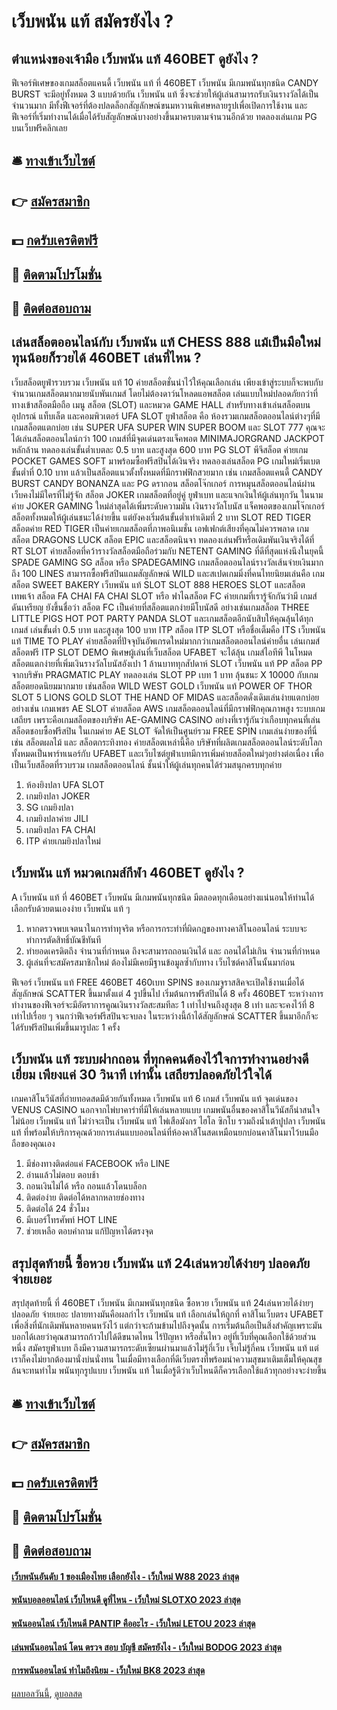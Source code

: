 # เว็บพนัน แท้ สมัครยังไง ?
## ตำแหน่งของเจ้ามือ เว็บพนัน แท้ 460BET ดูยังไง ?
ฟีเจอร์พิเศษของเกมสล็อตแคนดี้ เว็บพนัน แท้ ที่ 460BET เว็บพนัน มีเกมพนันทุกชนิด CANDY BURST จะมีอยู่ทั้งหมด 3 แบบด้วยกัน เว็บพนัน แท้ ซึ่งจะช่วยให้ผู้เล่นสามารถรับเงินรางวัลได้เป็นจำนวนมาก มีทั้งฟีเจอร์ที่ต้องปลดล็อกสัญลักษณ์ขนมหวานพิเศษหลายรูปเพื่อเปิดการใช้งาน และฟีเจอร์ที่เริ่มทำงานได้เมื่อได้รับสัญลักษณ์บางอย่างขึ้นมาครบตามจำนวนอีกด้วย ทดลองเล่นเกม PG บนเว็บฟรีคลิกเลย

## 🛎 [ทางเข้าเว็บไซต์](https://bit.ly/3SdLNi2)
## 👉 [สมัครสมาชิก](https://bit.ly/3SdLNi2)
## 💵 [กดรับเครดิตฟรี](https://bit.ly/3dyRKHj)
## 👑 [ติดตามโปรโมชั่น](https://bit.ly/3dyRKHj)
## 📱 [ติดต่อสอบถาม](https://bit.ly/3dyRKHj)

## เล่นสล็อตออนไลน์กับ เว็บพนัน แท้ CHESS 888 แม้เป็นมือใหม่ทุนน้อยก็รวยได้ 460BET เล่นที่ไหน ?
เว็บสล็อตยูฟ่ารวบรวม เว็บพนัน แท้ 10 ค่ายสล็อตชั่นนำไว้ให้คุณเลือกเล่น เพียงเข้าสู่ระบบก็จะพบกับจำนวนเกมสล็อตมากมายนับพันเกมส์ โดยไม่ต้องดาว์นโหลดแอพสล็อต เล่นแบบใหม่ปลอดภัยกว่าที่ ทางเข้าสล็อตมือถือ เมนู สล็อต (SLOT) และหมวด GAME HALL สำหรับทางเข้าเล่นสล็อตบนอุปกรณ์ แท็บเล็ต และคอมพิวเตอร์
UFA SLOT
ยูฟ่าสล็อต คือ ห้องรวมเกมสล็อตออนไลน์ต่างๆที่มี เกมสล็อตแตกบ่อย เช่น SUPER UFA SUPER WIN SUPER BOOM และ SLOT 777 คุณจะได้เล่นสล็อตออนไลน์กว่า 100 เกมส์ที่มีจุดเด่นตรงแจ็คพอต MINIMAJORGRAND JACKPOT หลักล้าน ทดลองเล่นขั้นต่ำเบตละ 0.5 บาท และสูงสุด 600 บาท
PG SLOT
พีจีสล็อต ค่ายเกม POCKET GAMES SOFT มาพร้อมซื้อฟรีสปินได้เงินจริง ทดลองเล่นสล็อต PG เกมใหม่เริ่มเบตขั้นต่ำที่ 0.10 บาท แล้วเป็นสล็อตแนวตั้งทั้งหมดที่มีกราฟฟิกสวยมาก เช่น เกมสล็อตแคนดี้ CANDY BURST CANDY BONANZA และ PG ดรากอน
สล็อตโจ๊กเกอร์
การหมุนสล็อตออนไลน์ผ่านเว็บคงไม่มีใครที่ไม่รู้จัก สล็อต JOKER เกมสล็อตที่อยู่คู่ ยูฟ่าเบท และแจกเงินให้ผู้เล่นทุกวัน ในนามค่าย JOKER GAMING ใหม่ล่าสุดได้เพิ่มระดับความมัน เงินรางวัลโบนัส แจ็คพอตของเกมโจ๊กเกอร์สล็อตทั้งหมดให้ผู้เล่นชนะได้ง่ายขึ้น แต่ยังคงเริ่มต้นขั้นต่ำเท่าเดิมที่ 2 บาท
SLOT RED TIGER
สล็อตค่าย RED TIGER เป็นค่ายเกมสล็อตที่ภาพอนิเมชั่น เอฟเฟกต์เสียงที่คุณไม่ควรพลาด เกมสล็อต DRAGONS LUCK สล็อต EPIC และสล็อตนินจา ทดลองเล่นฟรีหรือเดิมพันเงินจริงได้ที่ RT SLOT ค่ายสล็อตที่คว้ารางวัลสล็อตมือถือร่วมกับ NETENT GAMING ที่ดีที่สุดแห่งนึงในยุคนี้
SPADE GAMING
SG สล็อต หรือ SPADEGAMING เกมสล็อตออนไลน์รางวัลเส้นจ่ายเงินมากถึง 100 LINES สามารถซื้อฟรีสปินแถมสัญลักษณ์ WILD และสเปดเกมมิ่งที่คนไทยนิยมเล่นคือ เกมสล็อต SWEET BAKERY เว็บพนัน แท้ SLOT SLOT 888 HEROES SLOT และสล็อตเทพเจ้า
สล็อต FA CHAI
FA CHAI SLOT หรือ ฟาไฉสล็อต FC ค่ายเกมที่เรารู้จักกันว่ามี เกมส์ดันเหรียญ ยังขึ้นชื่อว่า สล็อต FC เป็นค่ายที่สล็อตแตกง่ายมีโบนัสดี อย่างเช่นเกมสล็อต THREE LITTLE PIGS HOT POT PARTY PANDA SLOT และเกมสล็อตอีกนับสิบให้คุณลุ้นได้ทุกเกมส์ เล่นขั้นต่ำ 0.5 บาท และสูงสุด 100 บาท
ITP สล็อต
ITP SLOT หรือชื่อเต็มคือ ITS เว็บพนัน แท้ TIME TO PLAY ค่ายสล็อตที่ปัจจุบันอัพเกรดใหม่มากกว่าเกมสล็อตออนไลน์ค่ายอื่น เล่นเกมส์สล็อตฟรี ITP SLOT DEMO พิเศษผู้เล่นที่เว็บสล็อต UFABET จะได้ลุ้น เกมส์ไอทีพี ในโหมดสล็อตแตกง่ายที่เพิ่มเงินรางวัลโบนัสอังเปา 1 ล้านบาททุกสัปดาห์
SLOT เว็บพนัน แท้ PP
สล็อต PP จากบริษัท PRAGMATIC PLAY ทดลองเล่น SLOT PP เบท 1 บาท ลุ้นชนะ X 10000 กับเกมสล็อตยอดนิยมมากมาย เช่นสล็อต WILD WEST GOLD เว็บพนัน แท้ POWER OF THOR SLOT 5 LIONS GOLD SLOT THE HAND OF MIDAS และสล็อตดั่งเดิมเล่นง่ายแตกบ่อยอย่างเช่น เกมเพชร
AE SLOT
ค่ายสล็อต AWS เกมสล็อตออนไลน์ที่มีกราฟฟิกคุณภาพสูง ระบบเกมเสถียร เพราะคือเกมสล็อตของบริษัท AE-GAMING CASINO อย่างที่เรารู้กันว่าเกือบทุกคนที่เล่นสล็อตชอบซื้อฟรีสปิน ในเกมค่าย AE SLOT จัดให้เป็นศูนย์รวม FREE SPIN เกมเล่นง่ายของที่นี่ เช่น สล็อตผลไม้ และ สล็อตกระทิงทอง
ค่ายสล็อตเหล่านี้คือ บริษัทที่ผลิตเกมสล็อตออนไลน์ระดับโลก ทั้งหมดเป็นพาร์ทเนอร์กับ UFABET และเว็บไซต์ยูฟ่าเบทมีการเพิ่มค่ายสล็อตใหม่ๆอย่างต่อเนื่อง เพื่อเป็นเว็บสล็อตที่รวบรวม เกมสล็อตออนไลน์ ชั้นนำให้ผู้เล่นทุกคนได้ร่วมสนุกครบทุกค่าย
1. ห้องยิงปลา UFA SLOT
2. เกมยิงปลา JOKER
3. SG เกมยิงปลา
4. เกมยิงปลาค่าย JILI
5. เกมยิงปลา FA CHAI
6. ITP ค่ายเกมยิงปลาใหม่

## เว็บพนัน แท้ หมวดเกมส์กีฬา 460BET ดูยังไง ?
A เว็บพนัน แท้ ที่ 460BET เว็บพนัน มีเกมพนันทุกชนิด มีตลอดทุกเดือนอย่างแน่นอนให้ท่านได้เลือกรับด้วยตนเองง่าย เว็บพนัน แท้ ๆ
1. หากตรวจพบเจตนาในการทำทุจริต หรือการกระทำที่ผิดกฎของทางคาสิโนออนไลน์ ระบบจะทำการตัดสิทธิ์บัณชีทันที
2. ทำยอดเครดิตถึง จำนวนที่กำหนด ถึงจะสามารถถอนเงินได้ และ ถอนได้ไม่เกิน จำนวนที่กำหนด
3. ผู้เล่นที่จะสมัครสมาชิกใหม่ ต้องไม่มีเคยมีฐานข้อมูลซ้ำกับทาง เว็บไซต์คาสิโนนั้นมาก่อน

ฟีเจอร์ เว็บพนัน แท้ FREE 460BET 460เบท SPINS ของเกมจูราสสิคจะเปิดใช้งานเมื่อได้สัญลักษณ์ SCATTER ขึ้นมาตั้งแต่ 4 รูปขึ้นไป เริ่มต้นการฟรีสปินได้ 8 ครั้ง 460BET ระหว่างการทำงานของฟีเจอร์จะมีอัตราการคูณเงินรางวัลสะสมทีละ 1 เท่าไปจนถึงสูงสุด 8 เท่า และจะคงไว้ที่ 8 เท่าไปเรื่อย ๆ จนกว่าฟีเจอร์ฟรีสปินจะจบลง ในระหว่างนี้ถ้าได้สัญลักษณ์ SCATTER ขึ้นมาอีกก็จะได้รับฟรีสปินเพิ่มขึ้นมารูปละ 1 ครั้ง

## เว็บพนัน แท้ ระบบฝากถอน ที่ทุกคคนต้องไว้ใจการทำงานอย่างดีเยี่ยม เพียงแค่ 30 วินาที เท่านั้น เสถียรปลอดภัยไว้ใจได้
เกมคาสิโนวีนัสที่ถ่ายทอดสดมีด้วยกันทั้งหมด เว็บพนัน แท้ 6 เกมส์ เว็บพนัน แท้ จุดเด่นของ VENUS CASINO นอกจากไพ่บาคาร่าที่มีให้เล่นหลายแบบ เกมพนันอื่นของคาสิโนวีนัสก็น่าสนใจไม่น้อย เว็บพนัน แท้ ไม่ว่าจะเป็น เว็บพนัน แท้ ไพ่เสือมังกร ไฮโล ซิกโบ รวมถึงน้ำเต้าปูปลา เว็บพนัน แท้ ที่พร้อมให้บริการคุณด้วยการเล่นแบบออนไลน์ที่ห้องคาสิโนสดเหมือนยกบ่อนคาสิโนมาไว้บนมือถือของคุณเอง
1. มีช่องทางติดต่อแค่ FACEBOOK หรือ LINE
2. อ่านแล้วไม่ตอบ ตอบช้า
3. ถอนเงินไม่ได้ หรือ ถอนแล้วโดนบล็อก
4. ติดต่อง่าย ติดต่อได้หลากหลายช่องทาง
5. ติดต่อได้ 24 ชั่วโมง
6. มีเบอร์โทรศัพท์ HOT LINE
7. ช่วยเหลือ ตอบคำถาม แก้ปัญหาได้ตรงจุด

## สรุปสุดท้ายนี้ ซื้อหวย เว็บพนัน แท้ 24เล่นหวยได้ง่ายๆ ปลอดภัย จ่ายเยอะ
สรุปสุดท้ายนี้ ที่ 460BET เว็บพนัน มีเกมพนันทุกชนิด ซื้อหวย เว็บพนัน แท้ 24เล่นหวยได้ง่ายๆ ปลอดภัย จ่ายเยอะ ปลายทางมันคือผลกำไร เว็บพนัน แท้ เลือกเล่นให้ถูกที่ คาสิโนเว็บตรง UFABET เพื่อสิ่งที่นักเดิมพันหลายคนหวังไว้ แต่กว่าจะก้ามข้ามไปถึงจุดนั้น การเริ่มต้นถือเป็นสิ่งสำคัญเพราะมันบอกได้เลยว่าคุณสามารถก้าวไปได้ดีขนาดไหน ไร้ปัญหา หรือสั่นไหว อยู่ที่เว็บที่คุณเลือกใช้ด้วยส่วนหนึ่ง สมัครยูฟ่าเบท ถึงมีความสามารถระดับเซียนผ่านมาแล้วไม่รู้กี่เว็บ เจ็บไม่รู้กี่คน เว็บพนัน แท้ แต่เราก็คงไม่ยากต้องมานั่งบ่นนั่งทน ในเมื่อมีทางเลือกที่ดีเว็บตรงที่พร้อมนำความสุขมาเติมเต็มให้คุณสุขล้นจะทนทำไม พนันทุกรูปแบบ เว็บพนัน แท้ ในเมื่อรู้ดีว่าเว็บไหนดีก็ควรเลือกใช้แล้วทุกอย่างจะง่ายขึ้น

## 🛎 [ทางเข้าเว็บไซต์](https://bit.ly/3SdLNi2)
## 👉 [สมัครสมาชิก](https://bit.ly/3SdLNi2)
## 💵 [กดรับเครดิตฟรี](https://bit.ly/3dyRKHj)
## 👑 [ติดตามโปรโมชั่น](https://bit.ly/3dyRKHj)
## 📱 [ติดต่อสอบถาม](https://bit.ly/3dyRKHj)

#### [เว็บพนันอันดับ 1 ของเมืองไทย เลือกยังไง - เว็บใหม่ W88 2023 ล่าสุด](https://atom.io/themes/เว็บพนันอันดับ%201%20ของเมืองไทย%20เลือกยังไง%20-%20เว็บใหม่%20w88%202023%20ล่าสุด)
#### [พนันบอลออนไลน์ เว็บไหนดี ดูที่ไหน - เว็บใหม่ SLOTXO 2023 ล่าสุด](https://atom.io/themes/พนันบอลออนไลน์%20เว็บไหนดี%20ดูที่ไหน%20-%20เว็บใหม่%20slotxo%202023%20ล่าสุด)
#### [พนันออนไลน์ เว็บไหนดี PANTIP คืออะไร - เว็บใหม่ LETOU 2023 ล่าสุด](https://atom.io/themes/พนันออนไลน์%20เว็บไหนดี%20pantip%20คืออะไร%20-%20เว็บใหม่%20letou%202023%20ล่าสุด)
#### [เล่นพนันออนไลน์ โดน ตรวจ สอบ บัญชี สมัครยังไง - เว็บใหม่ BODOG 2023 ล่าสุด](https://atom.io/themes/เล่นพนันออนไลน์%20โดน%20ตรวจ%20สอบ%20บัญชี%20สมัครยังไง%20-%20เว็บใหม่%20bodog%202023%20ล่าสุด)
#### [การพนันออนไลน์ ทำไมถึงนิยม - เว็บใหม่ BK8 2023 ล่าสุด](https://atom.io/themes/การพนันออนไลน์%20ทำไมถึงนิยม%20-%20เว็บใหม่%20bk8%202023%20ล่าสุด)

[ผลบอลวันนี้](https://siamsport.tv "ผลบอลวันนี้"), [ดูบอลสด](https://siamsport.tv/ดูบอลสด "ดูบอลสด")